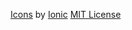 [Icons](https://github.com/furkot/icon-fonts/tree/main/svg/furkot/ionic) by [Ionic](https://ionic.io/ionicons)
[MIT License](https://github.com/ionic-team/ionicons/blob/main/LICENSE)
